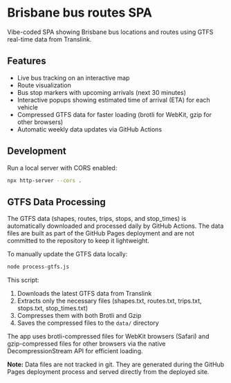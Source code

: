 # Brisbane bus routes SPA

Vibe-coded SPA showing Brisbane bus locations and routes using GTFS real-time data from Translink.

## Features

- Live bus tracking on an interactive map
- Route visualization
- Bus stop markers with upcoming arrivals (next 30 minutes)
- Interactive popups showing estimated time of arrival (ETA) for each vehicle
- Compressed GTFS data for faster loading (brotli for WebKit, gzip for other browsers)
- Automatic weekly data updates via GitHub Actions

## Development

Run a local server with CORS enabled:

```bash
npx http-server --cors .
```

## GTFS Data Processing

The GTFS data (shapes, routes, trips, stops, and stop_times) is automatically downloaded and processed daily by GitHub Actions. The data files are built as part of the GitHub Pages deployment and are not committed to the repository to keep it lightweight.

To manually update the GTFS data locally:

```bash
node process-gtfs.js
```

This script:
1. Downloads the latest GTFS data from Translink
2. Extracts only the necessary files (shapes.txt, routes.txt, trips.txt, stops.txt, stop_times.txt)
3. Compresses them with both Brotli and Gzip
4. Saves the compressed files to the `data/` directory

The app uses brotli-compressed files for WebKit browsers (Safari) and gzip-compressed files for other browsers via the native DecompressionStream API for efficient loading.

**Note:** Data files are not tracked in git. They are generated during the GitHub Pages deployment process and served directly from the deployed site.


